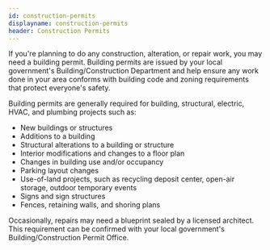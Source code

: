 ```yaml
---
id: construction-permits
displayname: construction-permits
header: Construction Permits
---
```


If you're planning to do any construction, alteration, or repair work, you may need a building permit. Building permits are issued by your local government's Building/Construction Department and help ensure any work done in your area conforms with building code and zoning requirements that protect everyone's safety.

Building permits are generally required for building, structural, electric, HVAC, and plumbing projects such as:

- New buildings or structures
- Additions to a building
- Structural alterations to a building or structure
- Interior modifications and changes to a floor plan
- Changes in building use and/or occupancy
- Parking layout changes
- Use-of-land projects, such as recycling deposit center, open-air storage, outdoor temporary events
- Signs and sign structures
- Fences, retaining walls, and shoring plans

Occasionally, repairs may need a blueprint sealed by a licensed architect. This requirement can be confirmed with your local government's Building/Construction Permit Office.

